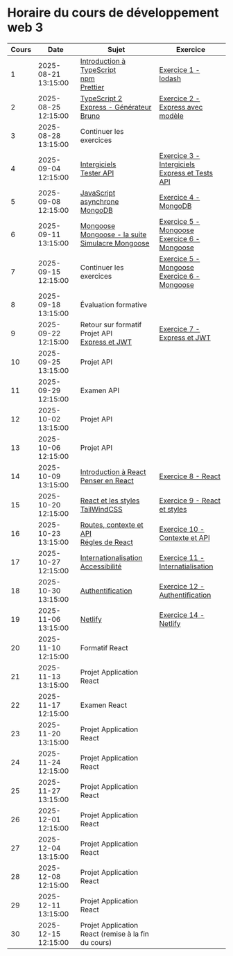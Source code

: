 # Horaire du cours de développement web 3
Cours|Date|Sujet|Exercice
--|--|--|--
1|2025-08-21 13:15:00|[Introduction à TypeScript](introduction_typescript.md) <br/> [npm](npm.md) <br/>[Prettier](prettier.md)  |[Exercice 1 - lodash](exercice1_lodash.md)
2|2025-08-25 12:15:00|[TypeScript 2](typescript_2.md)<br/>[Express - Générateur](generateur_express.md)<br/>[Bruno](bruno.md)|[Exercice 2 - Express avec modèle](exercice2_express_avec_modele.md)
3|2025-08-28 13:15:00|Continuer les exercices|
4|2025-09-04 12:15:00|[Intergiciels](intergiciels_express.md)<br/>[Tester API](tester_api.md)|[Exercice 3 - Intergiciels Express et Tests API](exercice3_intergiciels_express.md)
5|2025-09-08 12:15:00|[JavaScript asynchrone](javascript_async.md) <br/> [MongoDB](mongodb.md)|[Exercice 4 - MongoDB](exercice4_mongodb.md)
6|2025-09-11 13:15:00|[Mongoose](introduction_mongoose.md)<br/>[Mongoose - la suite](mongoose2.md)<br/>[Simulacre Mongoose](simulacre_mongoose.md)|[Exercice 5 - Mongoose](exercice5_mongoose.md)<br/>[Exercice 6 - Mongoose](exercice6_mongoose.md)
7|2025-09-15 12:15:00|Continuer les exercices|[Exercice 5 - Mongoose](exercice5_mongoose.md)<br/>[Exercice 6 - Mongoose](exercice6_mongoose.md)
8|2025-09-18 13:15:00|Évaluation formative|
9|2025-09-22 12:15:00|Retour sur formatif <br/> Projet API<br/>[Express et JWT](express_jwt.md) |[Exercice 7 - Express et JWT](exercice7_express_jwt.md)
10|2025-09-25 13:15:00|Projet API|
11|2025-09-29 12:15:00|Examen API|
12|2025-10-02 13:15:00|Projet API|
13|2025-10-06 12:15:00|Projet API|
14|2025-10-09 13:15:00|[Introduction à React](introduction_react.md)<br/> [Penser en React](penser_en_react.md)|[Exercice 8 - React](exercice8_react.md)
15|2025-10-20 12:15:00|[React et les styles](react_styles.md)<br/> [TailWindCSS](react_tw.md)|[Exercice 9 - React et styles](exercice9_react_styles.md)
16|2025-10-23 13:15:00|[Routes, contexte et API](react3.md)<br/> [Régles de React](regles_react.md)|[Exercice 10 - Contexte et API](exercice10_context.md)
17|2025-10-27 12:15:00|[Internationalisation](internationalisation.md) <br />[Accessibilité](accessibilite.md)|[Exercice 11 - Internatialisation](exercice11_internationalisation.md)
18|2025-10-30 13:15:00|[Authentification](authentification.md)|[Exercice 12 - Authentification](exercice12_authentification.md)
19|2025-11-06 13:15:00|[Netlify](netlify.md)|[Exercice 14 - Netlify](exercice14_netlify.md)
20|2025-11-10 12:15:00|Formatif React|
21|2025-11-13 13:15:00|Projet Application React|
22|2025-11-17 12:15:00|Examen React|
23|2025-11-20 13:15:00|Projet Application React|
24|2025-11-24 12:15:00|Projet Application React|
25|2025-11-27 13:15:00|Projet Application React|
26|2025-12-01 12:15:00|Projet Application React|
27|2025-12-04 13:15:00|Projet Application React|
28|2025-12-08 12:15:00|Projet Application React|
29|2025-12-11 13:15:00|Projet Application React|
30|2025-12-15 12:15:00|Projet Application React (remise à la fin du cours)|
